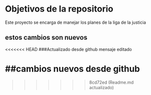 # Objetivos de la repositorio

Este proyecto se encarga de manejar los planes de la liga de la justicia


## estos cambios son nuevos

<<<<<<< HEAD
###Actualizado desde github
mensaje editado

##cambios nuevos desde github
=======
>>>>>>> 8cd72ed (Readme.md actualizado)
